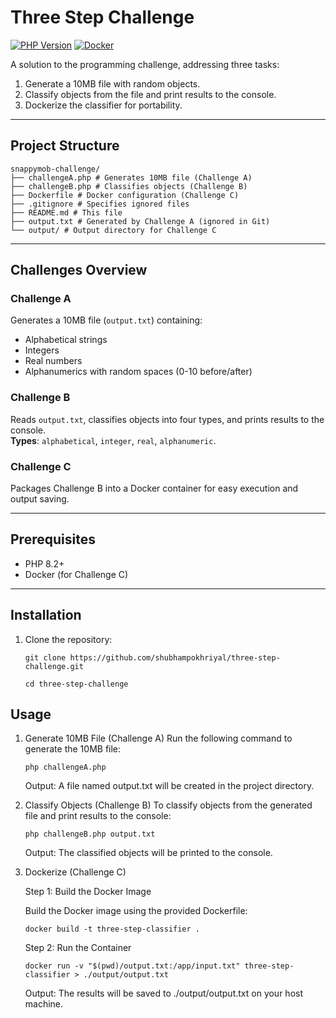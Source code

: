 # Three Step Challenge

[![PHP Version](https://img.shields.io/badge/PHP-8.2%2B-blue.svg)](https://php.net/)
[![Docker](https://img.shields.io/badge/Docker-✓-blue.svg)](https://docker.com)

A solution to the programming challenge, addressing three tasks:
1. Generate a 10MB file with random objects.
2. Classify objects from the file and print results to the console.
3. Dockerize the classifier for portability.

---

## **Project Structure**
```
snappymob-challenge/
├── challengeA.php # Generates 10MB file (Challenge A)
├── challengeB.php # Classifies objects (Challenge B)
├── Dockerfile # Docker configuration (Challenge C)
├── .gitignore # Specifies ignored files
├── README.md # This file
├── output.txt # Generated by Challenge A (ignored in Git)
└── output/ # Output directory for Challenge C
```


---

## **Challenges Overview**

### **Challenge A**
Generates a 10MB file (`output.txt`) containing:
- Alphabetical strings
- Integers
- Real numbers
- Alphanumerics with random spaces (0-10 before/after)

### **Challenge B**
Reads `output.txt`, classifies objects into four types, and prints results to the console.  
**Types**: `alphabetical`, `integer`, `real`, `alphanumeric`.

### **Challenge C**
Packages Challenge B into a Docker container for easy execution and output saving.

---

## **Prerequisites**
- PHP 8.2+
- Docker (for Challenge C)

---

## **Installation**
1. Clone the repository:
   ```
   git clone https://github.com/shubhampokhriyal/three-step-challenge.git
   ```
   ```
   cd three-step-challenge

## **Usage**
1. Generate 10MB File (Challenge A)
   Run the following command to generate the 10MB file:
   ```
   php challengeA.php
   ```

   Output: A file named output.txt will be created in the project directory.

2. Classify Objects (Challenge B)
   To classify objects from the generated file and print results to the console:
   ```
   php challengeB.php output.txt
   ```
   Output: The classified objects will be printed to the console.

3. Dockerize (Challenge C)

   Step 1: Build the Docker Image
   
   Build the Docker image using the provided Dockerfile:
   ```
   docker build -t three-step-classifier .
   ```
   Step 2: Run the Container
   ```
   docker run -v "$(pwd)/output.txt:/app/input.txt" three-step-classifier > ./output/output.txt
   ```
   
   Output: The results will be saved to ./output/output.txt on your host machine.
